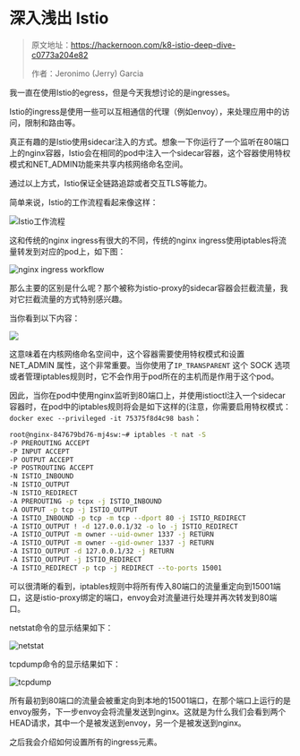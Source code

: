 # 深入浅出 Istio

> 原文地址：<https://hackernoon.com/k8-istio-deep-dive-c0773a204e82>
>
> 作者：Jeronimo (Jerry) Garcia

我一直在使用Istio的egress，但是今天我想讨论的是ingresses。

Istio的ingress是使用一些可以互相通信的代理（例如envoy），来处理应用中的访问，限制和路由等。

真正有趣的是Istio使用sidecar注入的方式。想象一下你运行了一个监听在80端口上的nginx容器，Istio会在相同的pod中注入一个sidecar容器，这个容器使用特权模式和NET\_ADMIN功能来共享内核网络命名空间。

通过以上方式，Istio保证全链路追踪或者交互TLS等能力。

简单来说，Istio的工作流程看起来像这样：

![Istio工作流程](http://ww1.sinaimg.cn/large/7cebfec5gy1fu027jprkxj20r70a3dg4.jpg)

这和传统的nginx ingress有很大的不同，传统的nginx ingress使用iptables将流量转发到对应的pod上，如下图：

![nginx ingress workflow](http://ww1.sinaimg.cn/large/7cebfec5gy1fu028ondrgj20pe08vwen.jpg)

那么主要的区别是什么呢？那个被称为istio-proxy的sidecar容器会拦截流量，我对它拦截流量的方式特别感兴趣。

当你看到以下内容：

![](http://ww1.sinaimg.cn/large/7cebfec5gy1fu0291fi0xj20rs05d0tb.jpg)

这意味着在内核网络命名空间中，这个容器需要使用特权模式和设置 NET\_ADMIN 属性，这个非常重要。当你使用了`IP_TRANSPARENT` 这个 SOCK 选项或者管理iptables规则时，它不会作用于pod所在的主机而是作用于这个pod。

因此，当你在pod中使用nginx监听到80端口上，并使用istioctl注入一个sidecar容器时，在pod中的iptables规则将会是如下这样的(注意，你需要启用特权模式：`docker exec --privileged -it 75375f8d4c98 bash`：

```bash
root@nginx-847679bd76-mj4sw:~# iptables -t nat -S
-P PREROUTING ACCEPT
-P INPUT ACCEPT
-P OUTPUT ACCEPT
-P POSTROUTING ACCEPT
-N ISTIO_INBOUND
-N ISTIO_OUTPUT
-N ISTIO_REDIRECT
-A PREROUTING -p tcpx -j ISTIO_INBOUND
-A OUTPUT -p tcp -j ISTIO_OUTPUT
-A ISTIO_INBOUND -p tcp -m tcp --dport 80 -j ISTIO_REDIRECT
-A ISTIO_OUTPUT ! -d 127.0.0.1/32 -o lo -j ISTIO_REDIRECT
-A ISTIO_OUTPUT -m owner --uid-owner 1337 -j RETURN
-A ISTIO_OUTPUT -m owner --gid-owner 1337 -j RETURN
-A ISTIO_OUTPUT -d 127.0.0.1/32 -j RETURN
-A ISTIO_OUTPUT -j ISTIO_REDIRECT
-A ISTIO_REDIRECT -p tcp -j REDIRECT --to-ports 15001
```

可以很清晰的看到，iptables规则中将所有传入80端口的流量重定向到15001端口，这是istio-proxy绑定的端口，envoy会对流量进行处理并再次转发到80端口。

netstat命令的显示结果如下：

![netstat](http://ww1.sinaimg.cn/large/7cebfec5gy1fu029d86bwj20om03rad8.jpg)

tcpdump命令的显示结果如下：

![tcpdump](http://ww1.sinaimg.cn/large/7cebfec5gy1fu029nyzzpj20k002pwg5.jpg)

所有最初到80端口的流量会被重定向到本地的15001端口，在那个端口上运行的是envoy服务，下一步envoy会将流量发送到nginx。这就是为什么我们会看到两个HEAD请求，其中一个是被发送到envoy，另一个是被发送到nginx。

之后我会介绍如何设置所有的ingress元素。